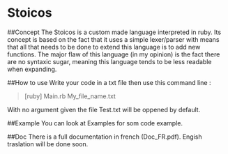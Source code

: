 # Stoicos
##Concept
The Stoicos is a custom made language interpreted in ruby.
Its concept is based on the fact that it uses a simple lexer/parser with means that all that needs to be done to extend this language is to add new functions.
The major flaw of this language (in my opinion) is the fact there are no syntaxic sugar, meaning this language tends to be less readable when expanding.

##How to use
Write your code in a txt file then use this command line :
> [ruby] Main.rb My_file_name.txt

With no argument given the file Test.txt will be oppened by default.

##Example
You can look at Examples for som code example.

##Doc
There is a full documentation in french (Doc_FR.pdf). Engish traslation will be done soon.
